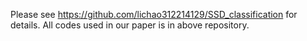 Please see https://github.com/lichao312214129/SSD_classification for details.
All codes used in our paper is in above repository.